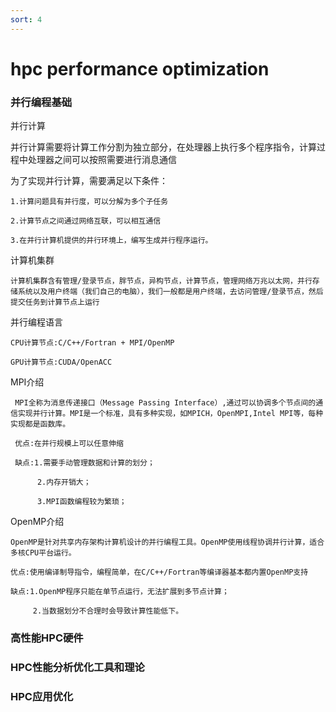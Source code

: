 ```yaml
---
sort: 4
---
```


# hpc performance optimization

### 并行编程基础
  
  并行计算
  
  并行计算需要将计算工作分割为独立部分，在处理器上执行多个程序指令，计算过程中处理器之间可以按照需要进行消息通信
  
  为了实现并行计算，需要满足以下条件：
  
    1.计算问题具有并行度，可以分解为多个子任务
    
    2.计算节点之间通过网络互联，可以相互通信
    
    3.在并行计算机提供的并行环境上，编写生成并行程序运行。
    
  计算机集群
    
    计算机集群含有管理/登录节点，胖节点，异构节点，计算节点，管理网络万兆以太网，并行存储系统以及用户终端（我们自己的电脑），我们一般都是用户终端，去访问管理/登录节点，然后提交任务到计算节点上运行
    
  并行编程语言
    
    CPU计算节点:C/C++/Fortran + MPI/OpenMP
    
    GPU计算节点:CUDA/OpenACC
    
  MPI介绍
  
     MPI全称为消息传递接口（Message Passing Interface）,通过可以协调多个节点间的通信实现并行计算。MPI是一个标准，具有多种实现，如MPICH，OpenMPI,Intel MPI等，每种实现都是函数库。
     
     优点:在并行规模上可以任意伸缩
     
     缺点:1.需要手动管理数据和计算的划分；
     
          2.内存开销大；
          
          3.MPI函数编程较为繁琐；
          
  OpenMP介绍
    
    OpenMP是针对共享内存架构计算机设计的并行编程工具。OpenMP使用线程协调并行计算，适合多核CPU平台运行。
    
    优点:使用编译制导指令，编程简单，在C/C++/Fortran等编译器基本都内置OpenMP支持
    
    缺点:1.OpenMP程序只能在单节点运行，无法扩展到多节点计算；
    
         2.当数据划分不合理时会导致计算性能低下。
          
### 高性能HPC硬件


### HPC性能分析优化工具和理论
### HPC应用优化
